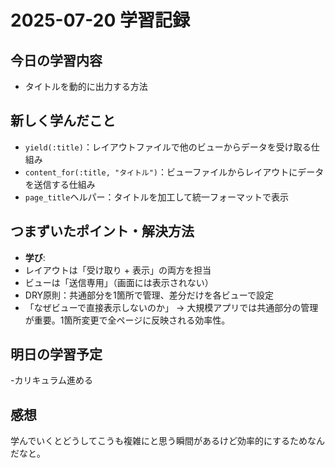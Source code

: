 # 2025-07-20 学習記録

## 今日の学習内容
- タイトルを動的に出力する方法

## 新しく学んだこと
- `yield(:title)`：レイアウトファイルで他のビューからデータを受け取る仕組み
- `content_for(:title, "タイトル")`：ビューファイルからレイアウトにデータを送信する仕組み
- `page_title`ヘルパー：タイトルを加工して統一フォーマットで表示

## つまずいたポイント・解決方法
- **学び**:
- レイアウトは「受け取り + 表示」の両方を担当
- ビューは「送信専用」（画面には表示されない）
- DRY原則：共通部分を1箇所で管理、差分だけを各ビューで設定
- 「なぜビューで直接表示しないのか」
  → 大規模アプリでは共通部分の管理が重要。1箇所変更で全ページに反映される効率性。

## 明日の学習予定
-カリキュラム進める

## 感想
学んでいくとどうしてこうも複雑にと思う瞬間があるけど効率的にするためなんだなと。